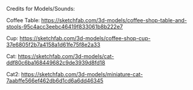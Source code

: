 Credits for Models/Sounds:

Coffee Table: https://sketchfab.com/3d-models/coffee-shop-table-and-stools-95c4acc3eebc46419f833061b8b222e7

Cup: https://sketchfab.com/3d-models/coffee-shop-cup-37e6805f2b7a4158a1d61fe75f8e2a33

Cat: https://sketchfab.com/3d-models/cat-ddf80c6ba168449682c9de3939d8fd18

Cat2: https://sketchfab.com/3d-models/miniature-cat-7aabffe566ef462db6d1cd6a6dd46345


